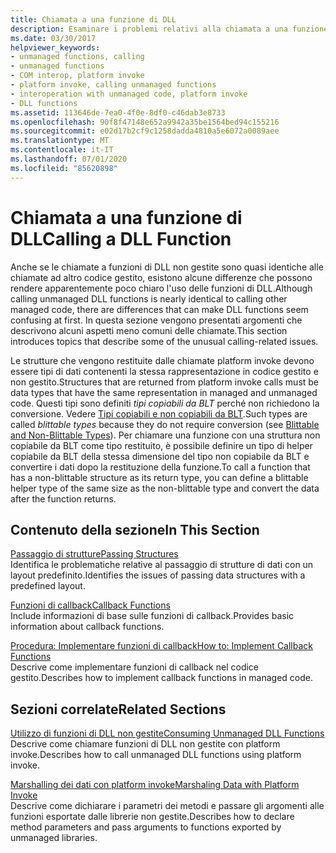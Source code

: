 ```yaml
---
title: Chiamata a una funzione di DLL
description: Esaminare i problemi relativi alla chiamata a una funzione di DLL che può sembrare confusa. Il processo chiamante della funzione è diverso a seconda che il tipo restituito sia copiabile.
ms.date: 03/30/2017
helpviewer_keywords:
- unmanaged functions, calling
- unmanaged functions
- COM interop, platform invoke
- platform invoke, calling unmanaged functions
- interoperation with unmanaged code, platform invoke
- DLL functions
ms.assetid: 113646de-7ea0-4f0e-8df0-c46dab3e8733
ms.openlocfilehash: 90f8f47148e652a9942a35be1564bed94c155216
ms.sourcegitcommit: e02d17b2cf9c1258dadda4810a5e6072a0089aee
ms.translationtype: MT
ms.contentlocale: it-IT
ms.lasthandoff: 07/01/2020
ms.locfileid: "85620898"
---
```

# <a name="calling-a-dll-function"></a><span data-ttu-id="c5fac-104">Chiamata a una funzione di DLL</span><span class="sxs-lookup"><span data-stu-id="c5fac-104">Calling a DLL Function</span></span>
<span data-ttu-id="c5fac-105">Anche se le chiamate a funzioni di DLL non gestite sono quasi identiche alle chiamate ad altro codice gestito, esistono alcune differenze che possono rendere apparentemente poco chiaro l'uso delle funzioni di DLL.</span><span class="sxs-lookup"><span data-stu-id="c5fac-105">Although calling unmanaged DLL functions is nearly identical to calling other managed code, there are differences that can make DLL functions seem confusing at first.</span></span> <span data-ttu-id="c5fac-106">In questa sezione vengono presentati argomenti che descrivono alcuni aspetti meno comuni delle chiamate.</span><span class="sxs-lookup"><span data-stu-id="c5fac-106">This section introduces topics that describe some of the unusual calling-related issues.</span></span>  
  
 <span data-ttu-id="c5fac-107">Le strutture che vengono restituite dalle chiamate platform invoke devono essere tipi di dati contenenti la stessa rappresentazione in codice gestito e non gestito.</span><span class="sxs-lookup"><span data-stu-id="c5fac-107">Structures that are returned from platform invoke calls must be data types that have the same representation in managed and unmanaged code.</span></span> <span data-ttu-id="c5fac-108">Questi tipi sono definiti *tipi copiabili da BLT* perché non richiedono la conversione. Vedere [Tipi copiabili e non copiabili da BLT](blittable-and-non-blittable-types.md).</span><span class="sxs-lookup"><span data-stu-id="c5fac-108">Such types are called *blittable types* because they do not require conversion (see [Blittable and Non-Blittable Types](blittable-and-non-blittable-types.md)).</span></span> <span data-ttu-id="c5fac-109">Per chiamare una funzione con una struttura non copiabile da BLT come tipo restituito, è possibile definire un tipo di helper copiabile da BLT della stessa dimensione del tipo non copiabile da BLT e convertire i dati dopo la restituzione della funzione.</span><span class="sxs-lookup"><span data-stu-id="c5fac-109">To call a function that has a non-blittable structure as its return type, you can define a blittable helper type of the same size as the non-blittable type and convert the data after the function returns.</span></span>  
  
## <a name="in-this-section"></a><span data-ttu-id="c5fac-110">Contenuto della sezione</span><span class="sxs-lookup"><span data-stu-id="c5fac-110">In This Section</span></span>  
 [<span data-ttu-id="c5fac-111">Passaggio di strutture</span><span class="sxs-lookup"><span data-stu-id="c5fac-111">Passing Structures</span></span>](passing-structures.md)  
 <span data-ttu-id="c5fac-112">Identifica le problematiche relative al passaggio di strutture di dati con un layout predefinito.</span><span class="sxs-lookup"><span data-stu-id="c5fac-112">Identifies the issues of passing data structures with a predefined layout.</span></span>  
  
 [<span data-ttu-id="c5fac-113">Funzioni di callback</span><span class="sxs-lookup"><span data-stu-id="c5fac-113">Callback Functions</span></span>](callback-functions.md)  
 <span data-ttu-id="c5fac-114">Include informazioni di base sulle funzioni di callback.</span><span class="sxs-lookup"><span data-stu-id="c5fac-114">Provides basic information about callback functions.</span></span>  
  
 [<span data-ttu-id="c5fac-115">Procedura: Implementare funzioni di callback</span><span class="sxs-lookup"><span data-stu-id="c5fac-115">How to: Implement Callback Functions</span></span>](how-to-implement-callback-functions.md)  
 <span data-ttu-id="c5fac-116">Descrive come implementare funzioni di callback nel codice gestito.</span><span class="sxs-lookup"><span data-stu-id="c5fac-116">Describes how to implement callback functions in managed code.</span></span>  
  
## <a name="related-sections"></a><span data-ttu-id="c5fac-117">Sezioni correlate</span><span class="sxs-lookup"><span data-stu-id="c5fac-117">Related Sections</span></span>  
 [<span data-ttu-id="c5fac-118">Utilizzo di funzioni di DLL non gestite</span><span class="sxs-lookup"><span data-stu-id="c5fac-118">Consuming Unmanaged DLL Functions</span></span>](consuming-unmanaged-dll-functions.md)  
 <span data-ttu-id="c5fac-119">Descrive come chiamare funzioni di DLL non gestite con platform invoke.</span><span class="sxs-lookup"><span data-stu-id="c5fac-119">Describes how to call unmanaged DLL functions using platform invoke.</span></span>  
  
 [<span data-ttu-id="c5fac-120">Marshalling dei dati con platform invoke</span><span class="sxs-lookup"><span data-stu-id="c5fac-120">Marshaling Data with Platform Invoke</span></span>](marshaling-data-with-platform-invoke.md)  
 <span data-ttu-id="c5fac-121">Descrive come dichiarare i parametri dei metodi e passare gli argomenti alle funzioni esportate dalle librerie non gestite.</span><span class="sxs-lookup"><span data-stu-id="c5fac-121">Describes how to declare method parameters and pass arguments to functions exported by unmanaged libraries.</span></span>
